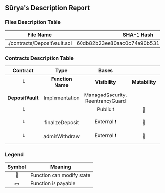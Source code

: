 ## Sūrya's Description Report

### Files Description Table


|  File Name  |  SHA-1 Hash  |
|-------------|--------------|
| ./contracts/DepositVault.sol | 60db82b23ee80aac0c74e90b5311967a5b441c3e |


### Contracts Description Table


|  Contract  |         Type        |       Bases      |                  |                 |
|:----------:|:-------------------:|:----------------:|:----------------:|:---------------:|
|     └      |  **Function Name**  |  **Visibility**  |  **Mutability**  |  **Modifiers**  |
||||||
| **DepositVault** | Implementation | ManagedSecurity, ReentrancyGuard |||
| └ | <Constructor> | Public ❗️ | 🛑  |NO❗️ |
| └ | finalizeDeposit | External ❗️ | 🛑  | onlyRole nonReentrant |
| └ | adminWithdraw | External ❗️ | 🛑  | nonReentrant onlyRole |


### Legend

|  Symbol  |  Meaning  |
|:--------:|-----------|
|    🛑    | Function can modify state |
|    💵    | Function is payable |
